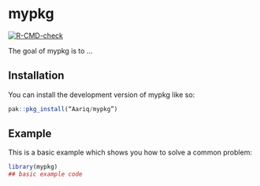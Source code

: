 
# mypkg

<!-- badges: start -->
[![R-CMD-check](https://github.com/Aariq/mypkg/actions/workflows/R-CMD-check.yaml/badge.svg)](https://github.com/Aariq/mypkg/actions/workflows/R-CMD-check.yaml)
<!-- badges: end -->

The goal of mypkg is to ...

## Installation

You can install the development version of mypkg like so:

``` r
pak::pkg_install(“Aariq/mypkg”)
```

## Example

This is a basic example which shows you how to solve a common problem:

``` r
library(mypkg)
## basic example code
```

